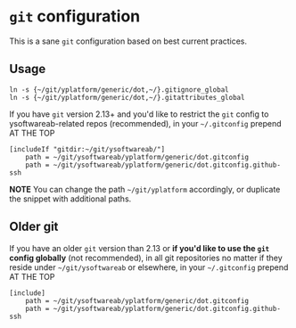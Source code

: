 # `git` configuration

This is a sane `git` configuration based on best current practices.

## Usage

```shell
ln -s {~/git/yplatform/generic/dot,~/}.gitignore_global
ln -s {~/git/yplatform/generic/dot,~/}.gitattributes_global
```

If you have `git` version 2.13+
and you'd like to restrict the `git` config to ysoftwareab-related repos (recommended),
in your `~/.gitconfig` prepend AT THE TOP

```
[includeIf "gitdir:~/git/ysoftwareab/"]
    path = ~/git/ysoftwareab/yplatform/generic/dot.gitconfig
    path = ~/git/ysoftwareab/yplatform/generic/dot.gitconfig.github-ssh
```

**NOTE** You can change the path `~/git/yplatform` accordingly, or duplicate the snippet with additional paths.

## Older git

If you have an older `git` version than 2.13
or **if you'd like to use the `git` config globally** (not recommended),
in all git repositories no matter if they reside under `~/git/ysoftwareab` or elsewhere,
in your `~/.gitconfig` prepend AT THE TOP

```
[include]
    path = ~/git/ysoftwareab/yplatform/generic/dot.gitconfig
    path = ~/git/ysoftwareab/yplatform/generic/dot.gitconfig.github-ssh
```
